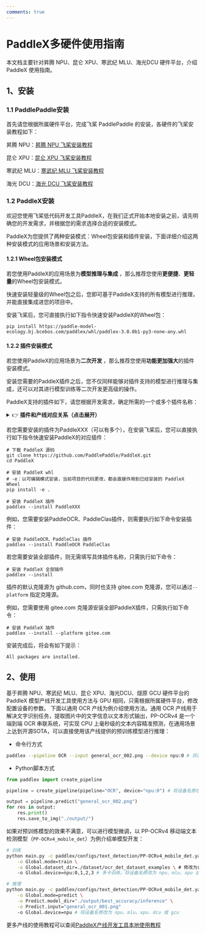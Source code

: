 ```yaml
---
comments: true
---
```


# PaddleX多硬件使用指南

本文档主要针对昇腾 NPU、昆仑 XPU、寒武纪 MLU、海光DCU 硬件平台，介绍 PaddleX 使用指南。

## 1、安装
### 1.1 PaddlePaddle安装
首先请您根据所属硬件平台，完成飞桨 PaddlePaddle 的安装，各硬件的飞桨安装教程如下：

昇腾 NPU：[昇腾 NPU 飞桨安装教程](./paddlepaddle_install_NPU.md)

昆仑 XPU：[昆仑 XPU 飞桨安装教程](./paddlepaddle_install_XPU.md)

寒武纪 MLU：[寒武纪 MLU 飞桨安装教程](./paddlepaddle_install_MLU.md)

海光 DCU：[海光 DCU 飞桨安装教程](./paddlepaddle_install_DCU.md)

### 1.2 PaddleX安装
欢迎您使用飞桨低代码开发工具PaddleX，在我们正式开始本地安装之前，请先明确您的开发需求，并根据您的需求选择合适的安装模式。

PaddleX为您提供了两种安装模式：Wheel包安装和插件安装，下面详细介绍这两种安装模式的应用场景和安装方法。

#### 1.2.1 Wheel包安装模式
若您使用PaddleX的应用场景为<b>模型推理与集成</b> ，那么推荐您使用<b>更便捷</b>、<b>更轻量</b>的Wheel包安装模式。

快速安装轻量级的Wheel包之后，您即可基于PaddleX支持的所有模型进行推理，并能直接集成进您的项目中。

安装飞桨后，您可直接执行如下指令快速安装PaddleX的Wheel包：

```
pip install https://paddle-model-ecology.bj.bcebos.com/paddlex/whl/paddlex-3.0.0b1-py3-none-any.whl
```
#### 1.2.2 插件安装模式
若您使用PaddleX的应用场景为<b>二次开发</b> ，那么推荐您使用<b>功能更加强大</b>的插件安装模式。

安装您需要的PaddleX插件之后，您不仅同样能够对插件支持的模型进行推理与集成，还可以对其进行模型训练等二次开发更高级的操作。

PaddleX支持的插件如下，请您根据开发需求，确定所需的一个或多个插件名称：


<details><summary>👉 <b>插件和产线对应关系（点击展开）</b></summary>

<table>
<thead>
<tr>
<th>模型产线</th>
<th>模块</th>
<th>对应插件</th>
</tr>
</thead>
<tbody>
<tr>
<td>通用图像分类</td>
<td>图像分类</td>
<td>PaddleClas</td>
</tr>
<tr>
<td>通用目标检测</td>
<td>目标检测</td>
<td>PaddleDetection</td>
</tr>
<tr>
<td>通用语义分割</td>
<td>语义分割</td>
<td>PaddleSeg</td>
</tr>
<tr>
<td>通用实例分割</td>
<td>实例分割</td>
<td>PaddleDetection</td>
</tr>
<tr>
<td>通用OCR</td>
<td>文本检测<br>文本识别</td>
<td>PaddleOCR</td>
</tr>
<tr>
<td>通用表格识别</td>
<td>版面区域检测<br>表格结构识别<br>文本检测<br>文本识别</td>
<td>PaddleOCR<br>PaddleDetection</td>
</tr>
<tr>
<td>文档场景信息抽取v3</td>
<td>表格结构识别<br>版面区域检测<br>文本检测<br>文本识别<br>印章文本检测<br>文本图像矫正<br>文档图像方向分类</td>
<td>PaddleOCR<br>PaddleDetection<br>PaddleClas</td>
</tr>
<tr>
<td>时序预测</td>
<td>时序预测模块</td>
<td>PaddleTS</td>
</tr>
<tr>
<td>时序异常检测</td>
<td>时序异常检测模块</td>
<td>PaddleTS</td>
</tr>
<tr>
<td>时序分类</td>
<td>时序分类模块</td>
<td>PaddleTS</td>
</tr>
<tr>
<td>通用多标签分类</td>
<td>图像多标签分类</td>
<td>PaddleClas</td>
</tr>
<tr>
<td>小目标检测</td>
<td>小目标检测</td>
<td>PaddleDetection</td>
</tr>
<tr>
<td>图像异常检测</td>
<td>无监督异常检测</td>
<td>PaddleSeg</td>
</tr>
</tbody>
</table></details>


若您需要安装的插件为PaddleXXX（可以有多个），在安装飞桨后，您可以直接执行如下指令快速安装PaddleX的对应插件：

```
# 下载 PaddleX 源码
git clone https://github.com/PaddlePaddle/PaddleX.git
cd PaddleX

# 安装 PaddleX whl
# -e：以可编辑模式安装，当前项目的代码更改，都会直接作用到已经安装的 PaddleX Wheel
pip install -e .

# 安装 PaddleX 插件
paddlex --install PaddleXXX
```
例如，您需要安装PaddleOCR、PaddleClas插件，则需要执行如下命令安装插件：

```
# 安装 PaddleOCR、PaddleClas 插件
paddlex --install PaddleOCR PaddleClas
```
若您需要安装全部插件，则无需填写具体插件名称，只需执行如下命令：

```
# 安装 PaddleX 全部插件
paddlex --install
```
插件的默认克隆源为  github.com，同时也支持 gitee.com 克隆源，您可以通过`--platform` 指定克隆源。

例如，您需要使用 gitee.com 克隆源安装全部PaddleX插件，只需执行如下命令：

```
# 安装 PaddleX 插件
paddlex --install --platform gitee.com
```
安装完成后，将会有如下提示：

```
All packages are installed.
```
## 2、使用
基于昇腾 NPU、寒武纪 MLU、昆仑 XPU、海光DCU、燧原 GCU 硬件平台的 PaddleX 模型产线开发工具使用方法与 GPU 相同，只需根据所属硬件平台，修改配置设备的参数。
下面以通用 OCR 产线为例介绍使用方法。通用 OCR 产线用于解决文字识别任务，提取图片中的文字信息以文本形式输出，PP-OCRv4 是一个端到端 OCR 串联系统，可实现 CPU 上毫秒级的文本内容精准预测，在通用场景上达到开源SOTA，可以直接使用该产线提供的预训练模型进行推理：
* 命令行方式

```bash
paddlex --pipeline OCR --input general_ocr_002.png --device npu:0 # 将设备名修改为 npu、mlu、xpu、dcu 或 gcu
```
* Python脚本方式

```python
from paddlex import create_pipeline

pipeline = create_pipeline(pipeline="OCR", device="npu:0") # 将设备名修改为 npu、mlu、xpu、dcu 或 gcu

output = pipeline.predict("general_ocr_002.png")
for res in output:
    res.print()
    res.save_to_img("./output/")
```
如果对预训练模型的效果不满意，可以进行模型微调，以 PP-OCRv4 移动端文本检测模型（`PP-OCRv4_mobile_det`）为例介绍单模型开发：

```bash
# 训练
python main.py -c paddlex/configs/text_detection/PP-OCRv4_mobile_det.yaml \
    -o Global.mode=train \
    -o Global.dataset_dir=./dataset/ocr_det_dataset_examples \ # 修改为自己的数据集路径
    -o Global.device=npu:0,1,2,3 # 多卡训练，将设备名修改为 npu、mlu、xpu 或 dcu

# 推理
python main.py -c paddlex/configs/text_detection/PP-OCRv4_mobile_det.yaml \
    -o Global.mode=predict \
    -o Predict.model_dir="./output/best_accuracy/inference" \
    -o Predict.input="general_ocr_001.png"
    -o Global.device=npu # 将设备名修改为 npu、mlu、xpu、dcu 或 gcu
```
更多产线的使用教程可以查阅[PaddleX产线开发工具本地使用教程](../pipeline_usage/pipeline_develop_guide.md)
